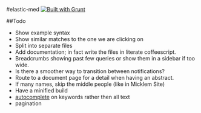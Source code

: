 #elastic-med [![Built with Grunt](https://cdn.gruntjs.com/builtwith.png)](http://gruntjs.com/)

##Todo

* Show example syntax
* Show similar matches to the one we are clicking on
* Split into separate files
* Add documentation; in fact write the files in literate coffeescript.
* Breadcrumbs showing past few queries or show them in a sidebar if too wide.
* Is there a smoother way to transition between notifications?
* Route to a document page for a detail when having an abstract.
* If many names, skip the middle people (like in Micklem Site)
* Have a minified build
* [autocomplete](http://www.elasticsearch.org/blog/you-complete-me/) on keywords rather then all text
* pagination